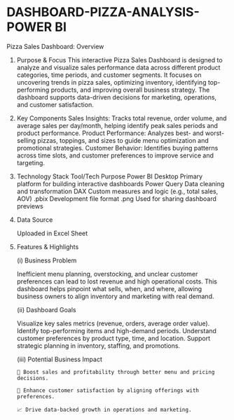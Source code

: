 # DASHBOARD-PIZZA-ANALYSIS-POWER BI  

Pizza Sales Dashboard: Overview
1. Purpose & Focus
This interactive Pizza Sales Dashboard is designed to analyze and visualize sales performance data across different product categories, time periods, and customer segments. It focuses on uncovering trends in pizza sales, optimizing inventory, identifying top-performing products, and improving overall business strategy. The dashboard supports data-driven decisions for marketing, operations, and customer satisfaction.

2. Key Components
Sales Insights: Tracks total revenue, order volume, and average sales per day/month, helping identify peak sales periods and product performance.
Product Performance: Analyzes best- and worst-selling pizzas, toppings, and sizes to guide menu optimization and promotional strategies.
Customer Behavior: Identifies buying patterns across  time slots, and customer preferences to improve service and targeting.

3. Technology Stack
Tool/Tech	Purpose
        Power BI Desktop	Primary platform for building interactive dashboards
        Power Query	Data cleaning and transformation
        DAX	Custom measures and logic (e.g., total sales, AOV)
        .pbix	Development file format
        .png	Used for sharing dashboard previews

4. Data Source
   
   Uploaded in Excel Sheet 


6. Features & Highlights

    (i) Business Problem

    Inefficient menu planning, overstocking, and unclear customer preferences can lead to lost revenue and high operational costs.
    This dashboard helps pinpoint what sells, when, and where, allowing business owners to align inventory and marketing with real demand.

   (ii) Dashboard Goals

     Visualize key sales metrics (revenue, orders, average order value).
    Identify top-performing items and high-demand periods.
    Understand customer preferences by product type, time, and location.
    Support strategic planning in inventory, staffing, and promotions.

   (iii) Potential Business Impact

       🍕 Boost sales and profitability through better menu and pricing decisions.

       👥 Enhance customer satisfaction by aligning offerings with preferences.
  
       📈 Drive data-backed growth in operations and marketing.
